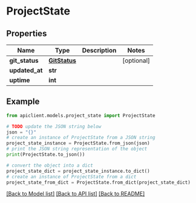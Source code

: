 # ProjectState


## Properties

Name | Type | Description | Notes
------------ | ------------- | ------------- | -------------
**git_status** | [**GitStatus**](GitStatus.md) |  | [optional] 
**updated_at** | **str** |  | 
**uptime** | **int** |  | 

## Example

```python
from apiclient.models.project_state import ProjectState

# TODO update the JSON string below
json = "{}"
# create an instance of ProjectState from a JSON string
project_state_instance = ProjectState.from_json(json)
# print the JSON string representation of the object
print(ProjectState.to_json())

# convert the object into a dict
project_state_dict = project_state_instance.to_dict()
# create an instance of ProjectState from a dict
project_state_from_dict = ProjectState.from_dict(project_state_dict)
```
[[Back to Model list]](../README.md#documentation-for-models) [[Back to API list]](../README.md#documentation-for-api-endpoints) [[Back to README]](../README.md)


